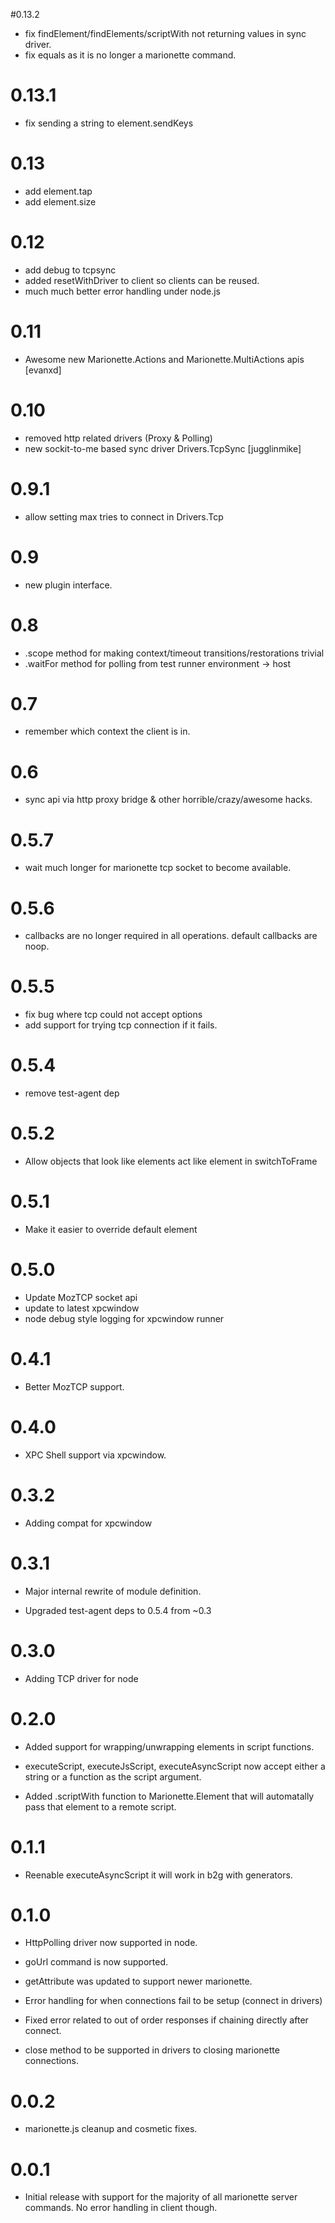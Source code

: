  #0.13.2
  - fix findElement/findElements/scriptWith not returning values in sync driver.
  - fix equals as it is no longer a marionette command.

# 0.13.1
  - fix sending a string to element.sendKeys

# 0.13
  - add element.tap
  - add element.size

# 0.12
  - add debug to tcpsync
  - added resetWithDriver to client so clients can be reused.
  - much much better error handling under node.js

# 0.11
  - Awesome new Marionette.Actions and Marionette.MultiActions apis [evanxd]

# 0.10
  - removed http related drivers (Proxy & Polling)
  - new sockit-to-me based sync driver Drivers.TcpSync [jugglinmike]

# 0.9.1
  - allow setting max tries to connect in Drivers.Tcp

# 0.9
  - new plugin interface.

# 0.8
  - .scope method for making context/timeout transitions/restorations
    trivial
  - .waitFor method for polling from test runner environment -> host
# 0.7
  - remember which context the client is in.

# 0.6
  - sync api via http proxy bridge & other horrible/crazy/awesome
hacks.

# 0.5.7
  - wait much longer for marionette tcp socket to become available.

# 0.5.6
  - callbacks are no longer required in all operations.
    default callbacks are noop.

# 0.5.5
  - fix bug where tcp could not accept options
  - add support for trying tcp connection if it fails.
# 0.5.4
  - remove test-agent dep

# 0.5.2
 - Allow objects that look like elements act like element in
switchToFrame 

# 0.5.1
  - Make it easier to override default element

# 0.5.0
  - Update MozTCP socket api
  - update to latest xpcwindow
  - node debug style logging for xpcwindow runner

# 0.4.1
  - Better MozTCP support.

# 0.4.0
  - XPC Shell support via xpcwindow. 

# 0.3.2
  - Adding compat for xpcwindow

# 0.3.1
  - Major internal rewrite of module definition.

  - Upgraded test-agent deps to 0.5.4 from ~0.3

# 0.3.0
  - Adding TCP driver for node

# 0.2.0
  - Added support for wrapping/unwrapping elements
    in script functions.

  - executeScript, executeJsScript, executeAsyncScript now accept
     either a string or a function as the script argument.
 
  - Added .scriptWith function to Marionette.Element that will
    automatally pass that element to a remote script.

# 0.1.1
  - Reenable executeAsyncScript it will work
    in b2g with generators.

# 0.1.0
  - HttpPolling driver now supported in node.
  - goUrl command is now supported.
  - getAttribute was updated to support newer marionette.
  - Error handling for when connections fail to be setup (connect in
    drivers)

  - Fixed error related to out of order responses if chaining directly
    after connect.

  - close method to be supported in drivers to closing marionette
    connections.

# 0.0.2
  - marionette.js cleanup and cosmetic fixes.

# 0.0.1
  - Initial release with support for the majority of all marionette
    server commands. No error handling in client though.
